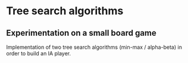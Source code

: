# Tree search algorithms
## Experimentation on a small board game


Implementation of two tree search algorithms (min-max / alpha-beta) in order to build an IA player.